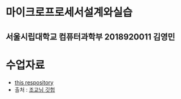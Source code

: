 # 마이크로프로세서설계와실습

## 서울시립대학교 컴퓨터과학부 2018920011 김영민

# 수업자료

- [this respository](/microprocessor-design-and-experiment)
- 출처 : [조교님 깃헙](https://github.com/kangtegong/microprocessor-design-and-experiment)
